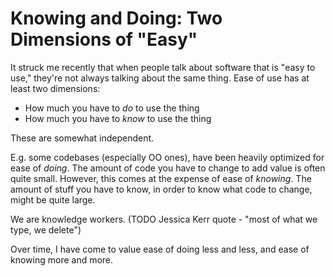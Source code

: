 # Knowing and Doing: Two Dimensions of "Easy"

It struck me recently that when people talk about software that is "easy to use," they're not always talking about the same thing. Ease of use has at least two dimensions:

- How much you have to *do* to use the thing
- How much you have to *know* to use the thing

These are somewhat independent.

E.g. some codebases (especially OO ones), have been heavily optimized for ease of *doing*. The amount of code you have to change to add value is often quite small. However, this comes at the expense of ease of *knowing*. The amount of stuff you have to know, in order to know what code to change, might be quite large.

We are knowledge workers. (TODO Jessica Kerr quote - "most of what we type, we delete")

Over time, I have come to value ease of doing less and less, and ease of knowing more and more.